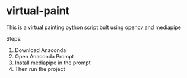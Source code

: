 # virtual-paint
This is a virtual painting python script bult using opencv and mediapipe

Steps: 
1. Download Anaconda
2. Open Anaconda Prompt
3. Install mediapipe in the prompt 
4. Then run the project
